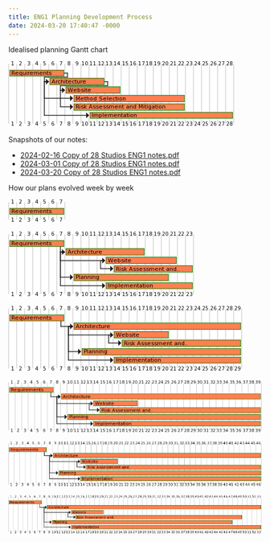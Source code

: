 ```yaml
---
title: ENG1 Planning Development Process
date: 2024-03-20 17:40:47 -0000
---
```


Idealised planning Gantt chart

![Gantt Chart Idealised](/images/plan1/gantt0.png)

Snapshots of our notes:
- [2024-02-16 Copy of 28 Studios ENG1 notes.pdf](/pdf/snapshots/2024-02-16%20Copy%20of%2028%20Studios%20ENG1%20notes.pdf)
- [2024-03-01 Copy of 28 Studios ENG1 notes.pdf](/pdf/snapshots/2024-03-01%20Copy%20of%2028%20Studios%20ENG1%20notes.pdf)
- [2024-03-20 Copy of 28 Studios ENG1 notes.pdf](/pdf/snapshots/2024-03-20%20Copy%20of%2028%20Studios%20ENG1%20notes.pdf)

How our plans evolved week by week

![Gantt Chart Week 1](/images/plan1/gantt1.png)

![Gantt Chart Week 2](/images/plan1/gantt2.png)

![Gantt Chart Week 3](/images/plan1/gantt3.png)

![Gantt Chart Week 4](/images/plan1/gantt4.png)

![Gantt Chart Week 5](/images/plan1/gantt5.png)

![Gantt Chart Week 6](/images/plan1/gantt6.png)

